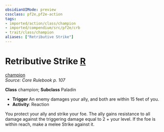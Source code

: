 ```yaml
---
obsidianUIMode: preview
cssclass: pf2e,pf2e-action
tags:
- imported/action/class/champion
- imported/compendium/src/pf2e/crb
- trait/class/champion
aliases: ["Retributive Strike"]
---
```

# Retributive Strike [R](chapter-9-playing-the-game.md#Actions "Reaction")
[champion](rules/traits/champion.md)  
*Source: Core Rulebook p. 107*  

**Class** champion; **Subclass** Paladin
- **Trigger** An enemy damages your ally, and both are within 15 feet of you.
- **Activity**: Reaction

You protect your ally and strike your foe. The ally gains resistance to all damage against the triggering damage equal to 2 + your level. If the foe is within reach, make a melee Strike against it.
